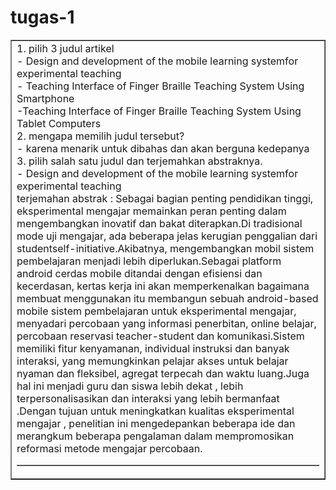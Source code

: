 # tugas-1
<!DOCTYPE HTML>
<html>
<head>
<style>
body {
}
</style>
</head>

<body>
<font color=”black” size=”6″>
<center>
<table border=”1″>
<td>
<table border=”0″>
 1. pilih 3 judul artikel </br>
 - Design and development of the mobile learning systemfor experimental teaching</br>
 - Teaching Interface of Finger Braille Teaching System Using Smartphone</br>
-Teaching Interface of Finger Braille Teaching System Using Tablet Computers</br>
2. mengapa memilih judul tersebut?</br>
 - karena menarik untuk dibahas dan akan berguna kedepanya</br>
3. pilih salah satu judul dan terjemahkan abstraknya.</br>
- Design and development of the mobile learning systemfor experimental teaching</br>
terjemahan abstrak : Sebagai bagian penting pendidikan tinggi, eksperimental mengajar memainkan peran penting dalam mengembangkan inovatif dan bakat diterapkan.Di tradisional mode uji mengajar, ada beberapa jelas kerugian penggalian dari studentself-initiative.Akibatnya, mengembangkan mobil sistem pembelajaran menjadi lebih diperlukan.Sebagai platform android cerdas mobile ditandai dengan efisiensi dan kecerdasan, kertas kerja ini akan memperkenalkan bagaimana membuat menggunakan itu membangun sebuah android-based mobile sistem pembelajaran untuk eksperimental mengajar, menyadari percobaan yang informasi penerbitan, online belajar, percobaan reservasi teacher-student dan komunikasi.Sistem memiliki fitur kenyamanan, individual instruksi dan banyak interaksi, yang memungkinkan pelajar akses untuk belajar nyaman dan fleksibel, agregat terpecah dan waktu luang.Juga hal ini menjadi guru dan siswa lebih dekat , lebih terpersonalisasikan dan interaksi yang lebih bermanfaat .Dengan tujuan untuk meningkatkan kualitas eksperimental mengajar , penelitian ini mengedepankan beberapa ide dan merangkum beberapa pengalaman dalam mempromosikan reformasi metode mengajar percobaan.
 

</table>
</td>
</center>
</body>
</html>

